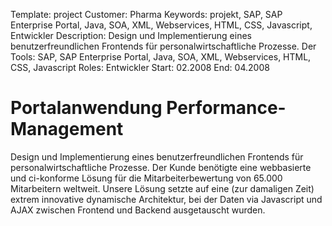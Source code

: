 Template: project
Customer: Pharma
Keywords: projekt, SAP, SAP Enterprise Portal, Java, SOA, XML, Webservices, HTML, CSS, Javascript, Entwickler
Description: Design und Implementierung eines benutzerfreundlichen Frontends für personalwirtschaftliche Prozesse. Der
Tools: SAP, SAP Enterprise Portal, Java, SOA, XML, Webservices, HTML, CSS, Javascript
Roles: Entwickler
Start: 02.2008
End: 04.2008

# Portalanwendung Performance-Management

Design und Implementierung eines benutzerfreundlichen Frontends für personalwirtschaftliche Prozesse. Der Kunde benötigte eine webbasierte und ci-konforme Lösung für die Mitarbeiterbewertung von 65.000 Mitarbeitern weltweit. Unsere Lösung setzte auf eine (zur damaligen Zeit) extrem innovative dynamische Architektur, bei der Daten via Javascript und AJAX zwischen Frontend und Backend ausgetauscht wurden.


